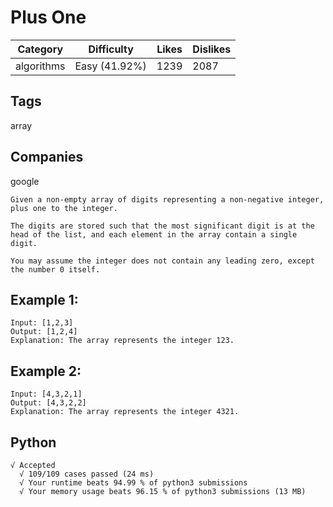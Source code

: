 # Plus One
|Category|Difficulty|Likes|Dislikes|
|-|-|-|-|
|algorithms|Easy (41.92%)|1239|2087|

## Tags
array

## Companies
google

```
Given a non-empty array of digits representing a non-negative integer, plus one to the integer.

The digits are stored such that the most significant digit is at the head of the list, and each element in the array contain a single digit.

You may assume the integer does not contain any leading zero, except the number 0 itself.
```
## Example 1:
```
Input: [1,2,3]
Output: [1,2,4]
Explanation: The array represents the integer 123.
```
## Example 2:
```
Input: [4,3,2,1]
Output: [4,3,2,2]
Explanation: The array represents the integer 4321.
```

## Python
```
√ Accepted
  √ 109/109 cases passed (24 ms)
  √ Your runtime beats 94.99 % of python3 submissions
  √ Your memory usage beats 96.15 % of python3 submissions (13 MB)
```